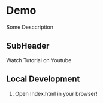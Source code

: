 # Demo

Some Desccription

## SubHeader

Watch Tutorial on Youtube

## Local Development

1.  Open Index.html in your browser!